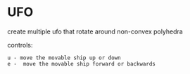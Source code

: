 # UFO

create multiple ufo that rotate around non-convex polyhedra

controls:
```
u - move the movable ship up or down
e -  move the movable ship forward or backwards
```
